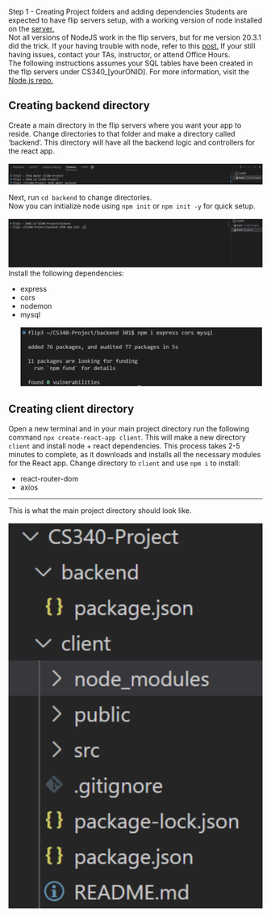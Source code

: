 Step 1 - Creating Project folders and adding dependencies
Students are expected to have flip servers setup, with a working version of node installed on the [server.](https://github.com/osu-cs340-ecampus/nodejs-starter-app) <br>
Not all versions of NodeJS work in the flip servers, but for me version 20.3.1 did the trick. If your having trouble with node, refer to this [post.](https://github.com/scott5Tots/react-starter-app/blob/main/Step%201/assets/node_version.png) If your still having issues, contact your TAs, instructor, or attend Office Hours. <br>
The following instructions assumes your SQL tables have been created in the flip servers under CS340_[yourONID]. For more information, visit the [Node.js repo.](https://github.com/osu-cs340-ecampus/nodejs-starter-app/tree/main/Step%202%20-%20Loading%20Data%20into%20the%20Database)

## Creating backend directory
Create a main directory in the flip servers where you want your app to reside. Change directories to that folder and make a directory called ‘backend’. This directory will have all the backend logic and controllers for the react app. <br><br>
![Create backend directory](https://github.com/scott5Tots/react-starter-app/blob/main/Step%201/assets/Backend-dir.png) <br>

Next, run `cd backend` to change directories. <br>
Now you can initialize node using ```npm init``` or ```npm init -y``` for quick setup. <br><br>
![npm init](https://github.com/scott5Tots/react-starter-app/blob/main/Step%201/assets/Backend-init.png) <br>
Install the following dependencies:
* express
* cors
* nodemon
* mysql <br><br>
![install dependencies](https://github.com/scott5Tots/react-starter-app/blob/main/Step%201/assets/Backend-dep.png) <br>
## Creating client directory
Open a new terminal and in your main project directory run the following command ```npx create-react-app client```. This will make a new directory `client` and install node + react dependencies. This process takes 2-5 minutes to complete, as it downloads and installs all the necessary modules for the React app. Change directory to `client` and use `npm i` to install:
* react-router-dom
* axios
---
This is what the main project directory should look like. <br><br>
![Directory overview](https://github.com/scott5Tots/react-starter-app/blob/main/Step%201/assets/Main-dir.png)
